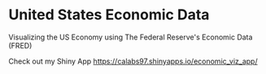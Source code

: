 # United States Economic Data  

Visualizing the US Economy using The Federal Reserve's Economic Data (FRED)  

Check out my Shiny App  https://calabs97.shinyapps.io/economic_viz_app/
